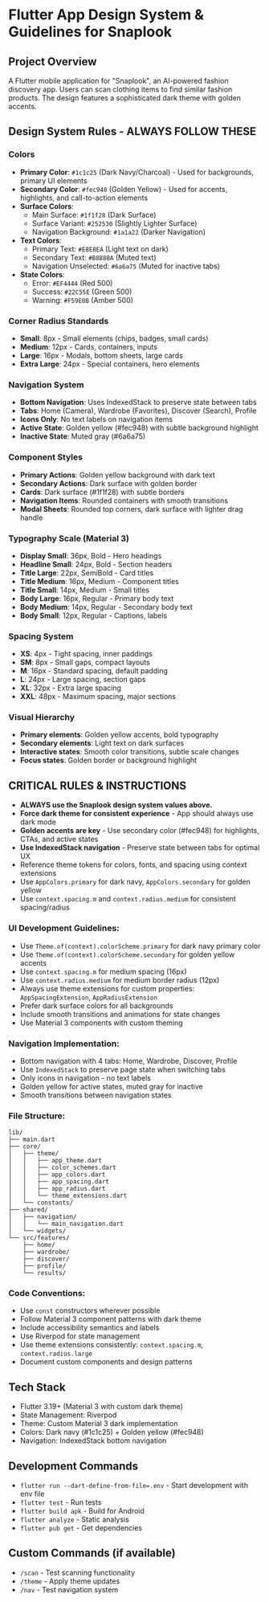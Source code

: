 # Flutter App Design System & Guidelines for Snaplook

## Project Overview
A Flutter mobile application for "Snaplook", an AI-powered fashion discovery app. Users can scan clothing items to find similar fashion products. The design features a sophisticated dark theme with golden accents.

## Design System Rules - ALWAYS FOLLOW THESE

### Colors
- **Primary Color**: `#1c1c25` (Dark Navy/Charcoal) - Used for backgrounds, primary UI elements
- **Secondary Color**: `#fec948` (Golden Yellow) - Used for accents, highlights, and call-to-action elements
- **Surface Colors**:
  - Main Surface: `#1f1f28` (Dark Surface)
  - Surface Variant: `#252530` (Slightly Lighter Surface)
  - Navigation Background: `#1a1a22` (Darker Navigation)
- **Text Colors**:
  - Primary Text: `#E8E8EA` (Light text on dark)
  - Secondary Text: `#B8B8BA` (Muted text)
  - Navigation Unselected: `#6a6a75` (Muted for inactive tabs)
- **State Colors**:
  - Error: `#EF4444` (Red 500)
  - Success: `#22C55E` (Green 500)
  - Warning: `#F59E0B` (Amber 500)

### Corner Radius Standards
- **Small**: 8px - Small elements (chips, badges, small cards)
- **Medium**: 12px - Cards, containers, inputs
- **Large**: 16px - Modals, bottom sheets, large cards
- **Extra Large**: 24px - Special containers, hero elements

### Navigation System
- **Bottom Navigation**: Uses IndexedStack to preserve state between tabs
- **Tabs**: Home (Camera), Wardrobe (Favorites), Discover (Search), Profile
- **Icons Only**: No text labels on navigation items
- **Active State**: Golden yellow (#fec948) with subtle background highlight
- **Inactive State**: Muted gray (#6a6a75)

### Component Styles
- **Primary Actions**: Golden yellow background with dark text
- **Secondary Actions**: Dark surface with golden border
- **Cards**: Dark surface (#1f1f28) with subtle borders
- **Navigation Items**: Rounded containers with smooth transitions
- **Modal Sheets**: Rounded top corners, dark surface with lighter drag handle

### Typography Scale (Material 3)
- **Display Small**: 36px, Bold - Hero headings
- **Headline Small**: 24px, Bold - Section headers
- **Title Large**: 22px, SemiBold - Card titles
- **Title Medium**: 16px, Medium - Component titles
- **Title Small**: 14px, Medium - Small titles
- **Body Large**: 16px, Regular - Primary body text
- **Body Medium**: 14px, Regular - Secondary body text
- **Body Small**: 12px, Regular - Captions, labels

### Spacing System
- **XS**: 4px - Tight spacing, inner paddings
- **SM**: 8px - Small gaps, compact layouts
- **M**: 16px - Standard spacing, default padding
- **L**: 24px - Large spacing, section gaps
- **XL**: 32px - Extra large spacing
- **XXL**: 48px - Maximum spacing, major sections

### Visual Hierarchy
- **Primary elements**: Golden yellow accents, bold typography
- **Secondary elements**: Light text on dark surfaces
- **Interactive states**: Smooth color transitions, subtle scale changes
- **Focus states**: Golden border or background highlight

## CRITICAL RULES & INSTRUCTIONS
- **ALWAYS use the Snaplook design system values above.**
- **Force dark theme for consistent experience** - App should always use dark mode
- **Golden accents are key** - Use secondary color (#fec948) for highlights, CTAs, and active states
- **Use IndexedStack navigation** - Preserve state between tabs for optimal UX
- Reference theme tokens for colors, fonts, and spacing using context extensions
- Use `AppColors.primary` for dark navy, `AppColors.secondary` for golden yellow
- Use `context.spacing.m` and `context.radius.medium` for consistent spacing/radius

### UI Development Guidelines:
- Use `Theme.of(context).colorScheme.primary` for dark navy primary color
- Use `Theme.of(context).colorScheme.secondary` for golden yellow accents
- Use `context.spacing.m` for medium spacing (16px)
- Use `context.radius.medium` for medium border radius (12px)
- Always use theme extensions for custom properties: `AppSpacingExtension`, `AppRadiusExtension`
- Prefer dark surface colors for all backgrounds
- Include smooth transitions and animations for state changes
- Use Material 3 components with custom theming

### Navigation Implementation:
- Bottom navigation with 4 tabs: Home, Wardrobe, Discover, Profile
- Use `IndexedStack` to preserve page state when switching tabs
- Only icons in navigation - no text labels
- Golden yellow for active states, muted gray for inactive
- Smooth transitions between navigation states

### File Structure:
```
lib/
├── main.dart
├── core/
│   ├── theme/
│   │   ├── app_theme.dart
│   │   ├── color_schemes.dart
│   │   ├── app_colors.dart
│   │   ├── app_spacing.dart
│   │   ├── app_radius.dart
│   │   └── theme_extensions.dart
│   └── constants/
├── shared/
│   ├── navigation/
│   │   └── main_navigation.dart
│   └── widgets/
└── src/features/
    ├── home/
    ├── wardrobe/
    ├── discover/
    ├── profile/
    └── results/
```

### Code Conventions:
- Use `const` constructors wherever possible
- Follow Material 3 component patterns with dark theme
- Include accessibility semantics and labels
- Use Riverpod for state management
- Use theme extensions consistently: `context.spacing.m`, `context.radius.large`
- Document custom components and design patterns

## Tech Stack
- Flutter 3.19+ (Material 3 with custom dark theme)
- State Management: Riverpod
- Theme: Custom Material 3 dark implementation
- Colors: Dark navy (#1c1c25) + Golden yellow (#fec948)
- Navigation: IndexedStack bottom navigation

## Development Commands
- `flutter run --dart-define-from-file=.env` - Start development with env file
- `flutter test` - Run tests
- `flutter build apk` - Build for Android
- `flutter analyze` - Static analysis
- `flutter pub get` - Get dependencies

## Custom Commands (if available)
- `/scan` - Test scanning functionality
- `/theme` - Apply theme updates
- `/nav` - Test navigation system
